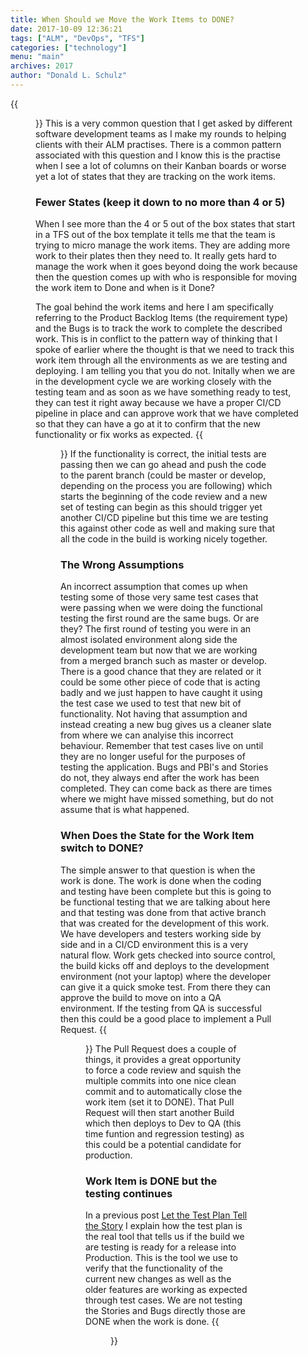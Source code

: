 ```yaml
---
title: When Should we Move the Work Items to DONE?
date: 2017-10-09 12:36:21
tags: ["ALM", "DevOps", "TFS"]
categories: ["technology"]
menu: "main"
archives: 2017
author: "Donald L. Schulz"
---
```

{{<figure alt="Done" class="left" width="150" src="/images/Done.jpg">}}
This is a very common question that I get asked by different software development teams as I make my rounds to helping clients with their ALM practises.  There is a common pattern associated with this question and I know this is the practise when I see a lot of columns on their Kanban boards or worse yet a lot of states that they are tracking on the work items.
### Fewer States (keep it down to no more than 4 or 5)
When I see more than the 4 or 5 out of the box states that start in a TFS out of the box template it tells me that the team is trying to micro manage the work items.  They are adding more work to their plates then they need to.  It really gets hard to manage the work when it goes beyond doing the work because then the question comes up with who is responsible for moving the work item to Done and when is it Done?

The goal behind the work items and here I am specifically referring to the Product Backlog Items (the requirement type) and the Bugs is to track the work to complete the described work.  This is in conflict to the pattern way of thinking that I spoke of earlier where the thought is that we need to track this work item through all the environments as we are testing and deploying.  I am telling you that you do not.  Initally when we are in the development cycle we are working closely with the testing team and as soon as we have something ready to test, they can test it right away because we have a proper CI/CD pipeline in place and can approve work that we have completed so that they can have a go at it to confirm that the new functionality or fix works as expected.
{{<figure alt="Done" src="/images/BuildThroughEnvironment.png">}}
If the functionality is correct, the initial tests are passing then we can go ahead and push the code to the parent branch (could be master or develop, depending on the process you are following) which starts the beginning of the code review and a new set of testing can begin as this should trigger yet another CI/CD pipeline but this time we are testing this against other code as well and making sure that all the code in the build is working nicely together.
### The Wrong Assumptions
An incorrect assumption that comes up when testing some of those very same test cases that were passing when we were doing the functional testing the first round are the same bugs.  Or are they?  The first round of testing you were in an almost isolated environment along side the development team but now that we are working from a merged branch such as master or develop. There is a good chance that they are related or it could be some other piece of code that is acting badly and we just happen to have caught it using the test case we used to test that new bit of functionality.
Not having that assumption and instead creating a new bug gives us a cleaner slate from where we can analyise this incorrect behaviour.  Remember that test cases live on until they are no longer useful for the purposes of testing the application.  Bugs and PBI's and Stories do not, they always end after the work has been completed.  They can come back as there are times where we might have missed something, but do not assume that is what happened.
### When Does the State for the Work Item switch to DONE?
The simple answer to that question is when the work is done.  The work is done when the coding and testing have been complete but this is going to be functional testing that we are talking about here and that testing was done from that active branch that was created for the development of this work.  We have developers and testers working side by side and in a CI/CD environment this is a very natural flow.  Work gets checked into source control, the build kicks off and deploys to the development environment (not your laptop) where the developer can give it a quick smoke test.  From there they can approve the build to move on into a QA environment.  If the testing from QA is successful then this could be a good place to implement a Pull Request.
{{<figure alt="New to Done" src="/images/NewToDone.png">}}
The Pull Request does a couple of things, it provides a great opportunity to force a code review and squish the multiple commits into one nice clean commit and to automatically close the work item (set it to DONE).
That Pull Request will then start another Build which then deploys to Dev to QA (this time funtion and regression testing) as this could be a potential candidate for production.
### Work Item is DONE but the testing continues
In a previous post [Let the Test Plan Tell the Story](/2016/04/Let-the-Test-Plan-Tell-the-Story/) I explain how the test plan is the real tool that tells us if the build we are testing is ready for a release into Production.  This is the tool we use to verify that the functionality of the current new changes as well as the older features are working as expected through test cases.  We are not testing the Stories and Bugs directly those are DONE when the work is done.
{{<figure alt="New to Done" src="/images/TestResults.png">}}
